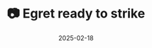 ---
title: '📷 Egret ready to strike'
date: '2025-02-18'
image: 'https://cdn.diblasio.social/static/photos/2025/20250218_115045.jpg'
alt_text: "An egret stands by the water's edge among reeds in Huizen, Netherlands."
tags:
  - "#Photography"
  - "#Netherlands"
  - "#Huizen"
  - "#Nature"
  - "#Wildlife"
  - "#BirdWatching"
  - "#Fujifilm"
  - "#NaturePhotography"
  - "#Egrets"
  - "#Mirrorless"
description: ''
created_date: '2025-02-18'
location: "Randweg, Zenderwijk, Huizerhoogt, Huizen, Noord-Holland, Nederland, 1276 GE, Nederland"
exif_data: "FUJIFILM X-T4 XF100-400mmF4.5-5.6 R LM OIS WR (1/550 | f/5.6 | ISO 200)"
draft: false
---